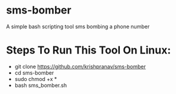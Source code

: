# sms-bomber
A simple bash scripting tool sms bombing a phone number

# Steps To Run This Tool On Linux:
- git clone https://github.com/krishpranav/sms-bomber
- cd sms-bomber
- sudo chmod +x *
- bash sms_bomber.sh
